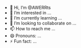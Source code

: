 - 👋 Hi, I’m @AWERRts
- 👀 I’m interested in ...
- 🌱 I’m currently learning ...
- 💞️ I’m looking to collaborate on ...
- 📫 How to reach me ...
- 😄 Pronouns: ...
- ⚡ Fun fact: ...

<!---
AWERRts/AWERRts is a ✨ special ✨ repository because its `README.md` (this file) appears on your GitHub profile.
You can click the Preview link to take a look at your changes.
--->
